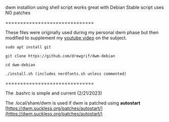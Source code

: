 dwm installion using shell script
works great with Debian Stable
script uses NO patches

==============================

These files were originally used during my personal dwm phase but then modified to supplement my [youtube video](https://youtu.be/ksz-PPKPnz0) on the subject.

```
sudo apt install git

git clone https://github.com/drewgrif/dwm-debian

cd dwm-debian

./install.sh (includes nerdfonts.sh unless commented)
```

==============================

The .bashrc is simple and current (2/21/2023)

The .local/share/dwm is used if dwm is patched using **autostart** 
[https://dwm.suckless.org/patches/autostart/](https://dwm.suckless.org/patches/autostart/)

